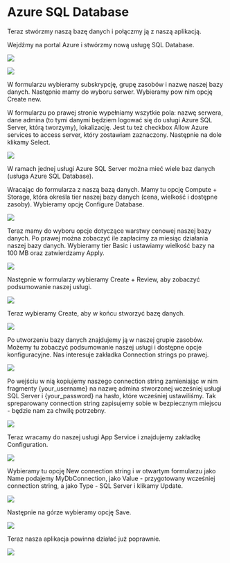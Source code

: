 # Azure SQL Database

Teraz stwórzmy naszą bazę danych i połączmy ją z naszą aplikacją.

Wejdźmy na portal Azure i stwórzmy nową usługę SQL Database.

![](../../.gitbook/assets/image%20%2878%29.png)

![](../../.gitbook/assets/image%20%2840%29.png)

W formularzu wybieramy subskrypcję, grupę zasobów i nazwę naszej bazy danych. Następnie mamy do wyboru serwer. Wybieramy pow nim opcję Create new.

W formularzu po prawej stronie wypełniamy wszytkie pola: nazwę serwera, dane admina \(to tymi danymi będziem logować się do usługi Azure SQL Server, którą tworzymy\), lokalizację. Jest tu też checkbox Allow Azure services to access server, który zostawiam zaznaczony. Następnie na dole klikamy Select.

![](../../.gitbook/assets/image%20%2865%29.png)

W ramach jednej usługi Azure SQL Server można mieć wiele baz danych \(usługa Azure SQL Database\).

Wracając do formularza z naszą bazą danych. Mamy tu opcję Compute + Storage, która określa tier naszej bazy danych \(cena, wielkość i dostępne zasoby\). Wybieramy opcję Configure Database.

![](../../.gitbook/assets/image%20%2893%29.png)

Teraz mamy do wyboru opcje dotyczące warstwy cenowej naszej bazy danych. Po prawej można zobaczyć ile zapłacimy za miesiąc działania naszej bazy danych. Wybieramy tier Basic i ustawiamy wielkość bazy na 100 MB oraz zatwierdzamy Apply.

![](../../.gitbook/assets/image%20%2842%29.png)

Następnie w formularzy wybieramy Create + Review, aby zobaczyć podsumowanie naszej usługi. 

![](../../.gitbook/assets/image%20%289%29.png)

Teraz wybieramy Create, aby w końcu stworzyć bazę danych.

![](../../.gitbook/assets/image%20%2877%29.png)

Po utworzeniu bazy danych znajdujemy ją w naszej grupie zasobów. Możemy tu zobaczyć podsumowanie naszej usługi i dostępne opcje konfiguracyjne. Nas interesuje zakładka Connection strings po prawej.

![](../../.gitbook/assets/image%20%2869%29.png)

Po wejściu w nią kopiujemy naszego connection string zamieniając w nim fragmenty {your\_username} na nazwę admina stworzonej wcześniej usługi SQL Server i {your\_password} na hasło, które wcześniej ustawiliśmy. Tak spreparowany connection string zapisujemy sobie w bezpiecznym miejscu - będzie nam za chwilę potrzebny.

![](../../.gitbook/assets/image%20%2834%29.png)

Teraz wracamy do naszej usługi App Service i znajdujemy zakładkę Configuration.

![](../../.gitbook/assets/image%20%2810%29.png)

Wybieramy tu opcję New connection string i w otwartym formularzu jako Name podajemy MyDbConnection, jako Value - przygotowany wcześniej connection string, a jako Type - SQL Server i klikamy Update.

![](../../.gitbook/assets/image%20%2825%29.png)

Następnie na górze wybieramy opcję Save.

![](../../.gitbook/assets/image%20%2880%29.png)

Teraz nasza aplikacja powinna działać już poprawnie.

![](../../.gitbook/assets/image%20%2890%29.png)



